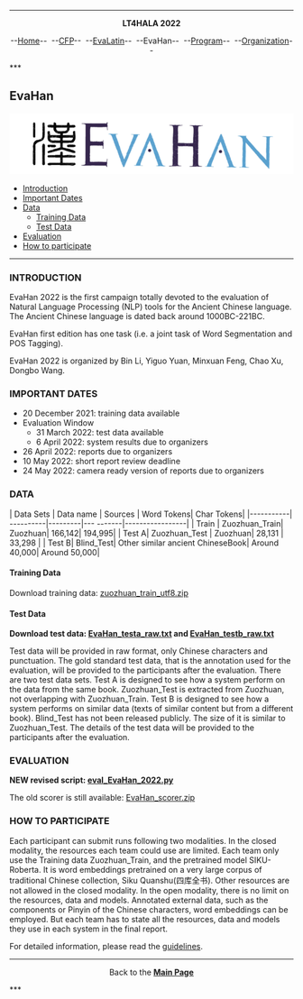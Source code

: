 ***
<p style="text-align: center;"><b>LT4HALA 2022</b></p>
<p style="text-align: center;">--<a href="index">Home</a>--&nbsp;&nbsp;--<a href="CFP">CFP</a>--&nbsp;&nbsp;--<a href="EvaLatin">EvaLatin</a>--&nbsp;&nbsp;--EvaHan--&nbsp;&nbsp;--<a href="Program">Program</a>--&nbsp;&nbsp;--<a href="organization">Organization</a>--</p>
***

## EvaHan

![](logo-EvaHan.png)

- [Introduction](#introduction)
- [Important Dates](#important-dates)
- [Data](#data)
  * [Training Data](#training-data)
  * [Test Data](#test-data)
- [Evaluation](#evaluation)
- [How to participate](#how-to-participate)

___


### INTRODUCTION

EvaHan 2022 is the first campaign totally devoted to the evaluation of Natural Language Processing (NLP) tools for the Ancient Chinese language. The Ancient Chinese language is dated back around 1000BC-221BC. 

EvaHan first edition has one task (i.e. a joint task of Word Segmentation and POS Tagging).

EvaHan 2022 is organized by Bin Li, Yiguo Yuan, Minxuan Feng, Chao Xu, Dongbo Wang.

### IMPORTANT DATES
- 20 December 2021: training data available
- Evaluation Window
  - 31 March 2022: test data available
  - 6 April 2022: system results due to organizers
- 26 April 2022: reports due to organizers
- 10 May 2022: short report review deadline
- 24 May 2022: camera ready version of reports due to organizers

### DATA

| Data Sets | Data name | Sources | Word Tokens| Char Tokens|
|-----------| ----------|---------|---  -------|-----------------|
| Train | Zuozhuan_Train| Zuozhuan| 166,142| 194,995|
| Test A| Zuozhuan_Test | Zuozhuan| 28,131 | 33,298 |
| Test B| Blind_Test| Other similar ancient ChineseBook| Around 40,000| Around 50,000|


#### Training Data
Download training data: [zuozhuan_train_utf8.zip](https://github.com/CIRCSE/LT4HALA/blob/master/2022/data_and_doc/zuozhuan_train_utf8.zip)

#### Test Data
**Download test data: [EvaHan_testa_raw.txt](https://github.com/CIRCSE/LT4HALA/blob/master/2022/data_and_doc/EvaHan_testa_raw.txt) and [EvaHan_testb_raw.txt](https://github.com/CIRCSE/LT4HALA/blob/master/2022/data_and_doc/EvaHan_testb_raw.txt)**

Test data will be provided in raw format, only Chinese characters and punctuation. The gold standard test data, that is the annotation used for the evaluation, will be provided to the participants after the evaluation. 
There are two test data sets. Test A is designed to see how a system perform on the data from the same book. Zuozhuan_Test is extracted from Zuozhuan, not overlapping with Zuozhuan_Train.
Test B is designed to see how a system performs on similar data (texts of similar content but from a different book). Blind_Test has not been released publicly. The size of it is similar to Zuozhuan_Test.
The details of the test data will be provided to the participants after the evaluation.

### EVALUATION
**NEW revised script: [eval_EvaHan_2022.py](https://github.com/CIRCSE/LT4HALA/blob/master/2022/data_and_doc/eval_EvaHan_2022.py)**

The old scorer is still available: [EvaHan_scorer.zip](https://github.com/CIRCSE/LT4HALA/blob/master/2022/data_and_doc/EvaHan_scorer.zip)

### HOW TO PARTICIPATE

Each participant can submit runs following two modalities. In the closed modality, the resources each team could use are limited. Each team only use the Training data Zuozhuan_Train, and the pretrained model SIKU-Roberta. It is word embeddings pretrained on a very large corpus of traditional Chinese collection, Siku Quanshu(四库全书). Other resources are not allowed in the closed modality.
In the open modality, there is no limit on the resources, data and models. Annotated external data, such as the components or Pinyin of the Chinese characters, word embeddings can be employed. But each team has to state all the resources, data and models they use in each system in the final report.


For detailed information, please read the [guidelines](https://github.com/CIRCSE/LT4HALA/blob/master/2022/data_and_doc/EvaHan_guidelines_v1_training.pdf).


***
<p style="text-align: center;">Back to the <a href="https://circse.github.io/LT4HALA/"><b>Main Page</b></a></p>
***

